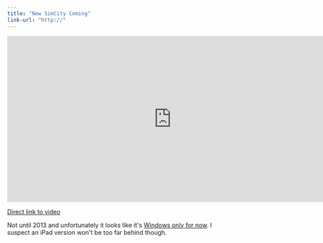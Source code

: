 ```yaml
---
title: "New SimCity Coming"
link-url: "http://"
---
```

<p><iframe width="759" height="386" src="http://www.youtube.com/embed/T70evBJE93s" frameborder="0" allowfullscreen></iframe></p>
<p><a href="http://youtu.be/T70evBJE93s">Direct link to video</a></p>
<p>Not until 2013 and unfortunately it looks like it's <a href="http://www.simcity.com">Windows only for now</a>. I suspect an iPad version won't be too far behind though.</p>
